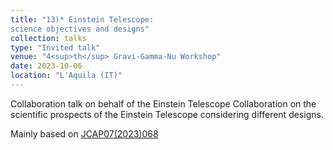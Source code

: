 ```yaml
---
title: "13)* Einstein Telescope: 
science objectives and designs"
collection: talks
type: "Invited talk"
venue: "4<sup>th</sup> Gravi-Gamma-Nu Workshop"
date: 2023-10-06
location: "L'Aquila (IT)"
---
```


Collaboration talk on behalf of the Einstein Telescope Collaboration on the scientific prospects of the Einstein Telescope considering different designs.

Mainly based on <a href="https://doi.org/10.1088/1475-7516/2023/07/068" target="_blank">JCAP07(2023)068</a> 

